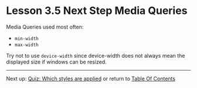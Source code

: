 # Lesson 3.5 Next Step Media Queries

Media Queries used most often:
- `min-width`
- `max-width`

Try not to use 
`device-width` since device-width does not always mean the displayed size if windows can be resized.


- - -
Next up: [Quiz: Which styles are applied](ND024_Part2_Lesson03_06.md) or return to [Table Of Contents](./ND024_TableOfContents.md)
